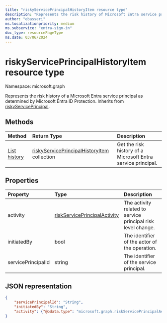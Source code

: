 ```yaml
---
title: "riskyServicePrincipalHistoryItem resource type"
description: "Represents the risk history of Microsoft Entra service principals"
author: "ebasseri"
ms.localizationpriority: medium
ms.subservice: "entra-sign-in"
doc_type: resourcePageType
ms.date: 03/06/2024
---
```


# riskyServicePrincipalHistoryItem resource type

Namespace: microsoft.graph

Represents the risk history of a Microsoft Entra service principal as determined by Microsoft Entra ID Protection. Inherits from [riskyServicePrincipal](riskyserviceprincipal.md).

## Methods

| Method   | Return Type|Description|
|:---------------|:--------|:----------|
|[List history](../api/riskyserviceprincipal-list-history.md) | [riskyServicePrincipalHistoryItem](riskyserviceprincipalhistoryitem.md) collection|Get the risk history of a Microsoft Entra service principal.|


## Properties

| Property       | Type    | Description |
|:---------------|:--------|:------------|
| activity       | [riskServicePrincipalActivity](riskserviceprincipalactivity.md)| The activity related to service principal risk level change. | 
| initiatedBy    | bool    | The identifier of the actor of the operation. |
| servicePrincipalId         | string  | The identifier of the service principal. |

## JSON representation

<!-- {
  "blockType": "resource",
  "optionalProperties": [ ],
  "@odata.type": "microsoft.graph.riskyServicePrincipalHistoryItem",
  "baseType": "microsoft.graph.riskyServicePrincipal"
}-->

```json
{
    "servicePrincipalId": "String",
    "initiatedBy": "String",
    "activity": {"@odata.type": "microsoft.graph.riskServicePrincipalActivity"}
}
```


<!--
{
  "type": "#page.annotation",
  "description": "riskyServicePrincipalHistoryItem resource type",
  "keywords": "",
  "section": "documentation",
  "tocPath": "",
  "suppressions": [
   
  ]
}
-->

